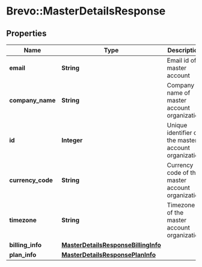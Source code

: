 # Brevo::MasterDetailsResponse

## Properties
Name | Type | Description | Notes
------------ | ------------- | ------------- | -------------
**email** | **String** | Email id of master account | [optional] 
**company_name** | **String** | Company name of master account organization | [optional] 
**id** | **Integer** | Unique identifier of the master account organization | [optional] 
**currency_code** | **String** | Currency code of the master account organization | [optional] 
**timezone** | **String** | Timezone of the master account organization | [optional] 
**billing_info** | [**MasterDetailsResponseBillingInfo**](MasterDetailsResponseBillingInfo.md) |  | [optional] 
**plan_info** | [**MasterDetailsResponsePlanInfo**](MasterDetailsResponsePlanInfo.md) |  | [optional] 


